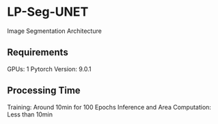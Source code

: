 # LP-Seg-UNET
Image Segmentation Architecture
## Requirements
GPUs: 1
Pytorch Version: 9.0.1
## Processing Time
Training: Around 10min for 100 Epochs
Inference and Area Computation: Less than 10min
